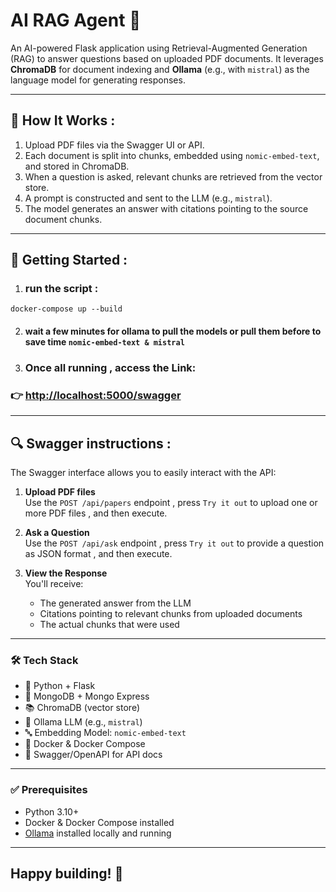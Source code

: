 # AI RAG Agent 🧠 

An AI-powered Flask application using Retrieval-Augmented Generation (RAG) to answer questions based on uploaded PDF documents. It leverages **ChromaDB** for document indexing and **Ollama** (e.g., with `mistral`) as the language model for generating responses.

---

## 🧪 How It Works  :

1. Upload PDF files via the Swagger UI or API.
2. Each document is split into chunks, embedded using `nomic-embed-text`, and stored in ChromaDB.
3. When a question is asked, relevant chunks are retrieved from the vector store.
4. A prompt is constructed and sent to the LLM (e.g., `mistral`).
5. The model generates an answer with citations pointing to the source document chunks.

---

## 🚀 Getting Started : 
1. ### run the script :
```
docker-compose up --build
```
2. #### wait a few minutes for ollama to pull the models or pull them before to save time `nomic-embed-text & mistral`


3. ### Once all running , access the Link:

### 👉 [http://localhost:5000/swagger](http://localhost:5000/swagger)

---

## 🔍 Swagger instructions :

The Swagger interface allows you to easily interact with the API:

1. **Upload PDF files**  
   Use the `POST /api/papers` endpoint , press `Try it out` to upload one or more PDF files , and then execute. 


1. **Ask a Question**  
   Use the `POST /api/ask` endpoint ,  press `Try it out` to provide a question as JSON format , and then execute.

2. **View the Response**  
   You'll receive:
   - The generated answer from the LLM
   - Citations pointing to relevant chunks from uploaded documents
   - The actual chunks that were used



---

### 🛠️ Tech Stack

- 🐍 Python + Flask
- 📄 MongoDB + Mongo Express
- 📚 ChromaDB (vector store)
- 🧠 Ollama LLM (e.g., `mistral`)
- 🔤 Embedding Model: `nomic-embed-text`
- 🐳 Docker & Docker Compose
- 🔎 Swagger/OpenAPI for API docs

---

### ✅ Prerequisites

- Python 3.10+
- Docker & Docker Compose installed
- [Ollama](https://ollama.com) installed locally and running
---
## **Happy building! 🚀**
